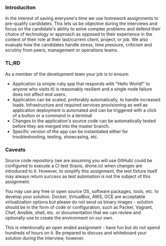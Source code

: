 ### Introduciton
In the interest of saving everyone's time we use homework assignments to pre-qualify candidates.  This lets us be objective during the interviews and focus on the candidate's ability to solve complex problems and defend their choice of technology or approach as opposed to their experience in the context of their role at their last/current client, project, or job.  We also evaluate how the candidates handle stress, time pressure, criticism and scrutiny from peers, management or operations teams.

### TL;RD
As a member of the development team your job is to ensure:

- Application (a simple ruby app that responds with "Hello World!" to anyone who visits it) is reasonably resilient and a single node failure does not affect end users.
- Application can be scaled, preferably automatically, to handle increased loads.
Infrastructure and required services provisioning as well as application deployment is automated and can be triggered with a click of a button or a command in a terminal 
- Changes to the application's source code can be automatically tested before they are merged into the master branch.
- Specific version of the app can be instantiated either for troubleshooting, testing, showcasing, etc.

### Caveats
Source code repository (we are assuming you will use GitHub) could be configured to execute a CI test (travis, drone.io) when changes are introduced to it.  However, to simplify this assignment, the test fixture itself may always return success as test automation is not the subject of this assignment.

You may use any free or open source OS, software packages, tools, etc. to develop your solution.  Docker, VirtualBox, AWS, GCE are acceptable virtualization options but please do not send us binary images - solution should be in the form of code or configuration, such as Packer, Vagrant, Chef, Ansible, shell, etc. or documentation that we can review and optionally use to create the environment on our own.

This is intentionally an open ended assignment - have fun but do not spend hundreds of hours on it.  Be prepared to discuss and whiteboard your solution during the interview, however.
